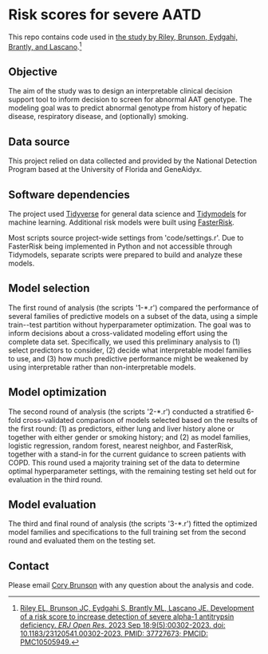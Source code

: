 
# Risk scores for severe AATD

<!-- badges: start -->
<!-- badges: end -->

This repo contains code used in [the study by Riley, Brunson, Eydgahi, Brantly, and Lascano](https://openres.ersjournals.com/content/9/5/00302-2023).[^1]

## Objective

The aim of the study was to design an interpretable clinical decision support tool to inform decision to screen for abnormal AAT genotype.
The modeling goal was to predict abnormal genotype from history of hepatic disease, respiratory disease, and (optionally) smoking.

## Data source

This project relied on data collected and provided by the National Detection Program based at the University of Florida and GeneAidyx.

## Software dependencies

The project used [Tidyverse](https://www.tidyverse.org/) for general data science and [Tidymodels](https://www.tidymodels.org/) for machine learning.
Additional risk models were built using [FasterRisk](https://github.com/jiachangliu/FasterRisk).

Most scripts source project-wide settings from 'code/settings.r'.
Due to FasterRisk being implemented in Python and not accessible through Tidymodels, separate scripts were prepared to build and analyze these models.

## Model selection

The first round of analysis (the scripts '1-*.r') compared the performance of several families of predictive models on a subset of the data, using a simple train--test partition without hyperparameter optimization.
The goal was to inform decisions about a cross-validated modeling effort using the complete data set.
Specifically, we used this preliminary analysis to
(1) select predictors to consider,
(2) decide what interpretable model families to use, and
(3) how much predictive performance might be weakened by using interpretable rather than non-interpretable models.

## Model optimization

The second round of analysis (the scripts '2-*.r') conducted a stratified 6-fold cross-validated comparison of models selected based on the results of the first round:
(1) as predictors, either lung and liver history alone or together with either gender or smoking history; and
(2) as model families, logistic regression, random forest, nearest neighbor, and FasterRisk, together with a stand-in for the current guidance to screen patients with COPD.
This round used a majority training set of the data to determine optimal hyperparameter settings, with the remaining testing set held out for evaluation in the third round.

## Model evaluation

The third and final round of analysis (the scripts '3-*.r') fitted the optimized model families and specifications to the full training set from the second round and evaluated them on the testing set.

## Contact

Please email [Cory Brunson](https://github.com/corybrunson/) with any question about the analysis and code.

[^1]: [Riley EL, Brunson JC, Eydgahi S, Brantly ML, Lascano JE. Development of a risk score to increase detection of severe alpha-1 antitrypsin deficiency. _ERJ Open Res_. 2023 Sep 18;9(5):00302-2023. doi: 10.1183/23120541.00302-2023. PMID: 37727673; PMCID: PMC10505949.](https://www.ncbi.nlm.nih.gov/pmc/articles/PMC10505949/)
